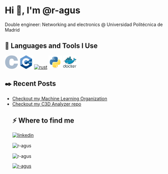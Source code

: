 
<h1>Hi 👋, I'm @r-agus</h1>
<p>Double engineer: Networking and electronics @ Universidad Politécnica de Madrid</p>
<h2>🚀 Languages and Tools I Use</h2>
<p><a target="_blank" href="https://raw.githubusercontent.com/devicons/devicon/master/icons/c/c-original.svg" style="display: inline-block;"><img src="https://raw.githubusercontent.com/devicons/devicon/master/icons/c/c-original.svg" alt="c" width="42" height="42" /></a>
<a target="_blank" href="https://raw.githubusercontent.com/devicons/devicon/master/icons/cplusplus/cplusplus-original.svg" style="display: inline-block;"><img src="https://raw.githubusercontent.com/devicons/devicon/master/icons/cplusplus/cplusplus-original.svg" alt="cplusplus" width="42" height="42" /></a>
<a target="_blank" href="https://cdn.jsdelivr.net/gh/devicons/devicon@latest/icons/rust/rust-original.svg" style="display: inline-block;"><img src="https://cdn.jsdelivr.net/gh/devicons/devicon@latest/icons/rust/rust-original.svg" alt="rust" width="42" height="42" /></a>
<a target="_blank" href="https://raw.githubusercontent.com/devicons/devicon/master/icons/python/python-original.svg" style="display: inline-block;"><img src="https://raw.githubusercontent.com/devicons/devicon/master/icons/python/python-original.svg" alt="python" width="42" height="42" /></a>
<a target="_blank" href="https://raw.githubusercontent.com/devicons/devicon/master/icons/docker/docker-original-wordmark.svg" style="display: inline-block;"><img src="https://raw.githubusercontent.com/devicons/devicon/master/icons/docker/docker-original-wordmark.svg" alt="docker" width="42" height="42" /></a></p>
<h2>✒️ Recent Posts</h2>
<ul>
<li><a target="_blank" href="https://github.com/outlierClassifier">Checkout my Machine Learning Organization</a></li>
<li><a target="_blank" href="https://github.com/r-agus/c3d_analyzer">Checkout my C3D Analyzer repo</a></li>
<h2>⚡️ Where to find me</h2>
<p><a target="_blank" href="https://www.linkedin.com/in/https://www.linkedin.com/in/ruben-agustin" style="display: inline-block;"><img src="https://img.shields.io/badge/linkedin-logo?style=for-the-badge&logo=linkedin&logoColor=white&color=%230a77b6" alt="linkedin" /></a></p>
<p><img align="center" src="https://github-readme-stats.vercel.app/api?username=r-agus&show_icons=true&locale=en" alt="r-agus" /></p>
<p><img align="center" src="https://github-readme-streak-stats.herokuapp.com/?user=r-agus&" alt="r-agus" /></p>
<p><a href="https://github.com/ryo-ma/github-profile-trophy"><img src="https://github-profile-trophy.vercel.app/?username=r-agus" alt="r-agus" /></a></p>

